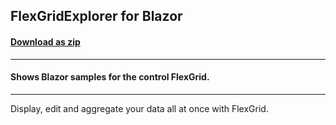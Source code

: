 ## FlexGridExplorer for Blazor
#### [Download as zip](https://grapecity.github.io/DownGit/#/home?url=https://github.com/GrapeCity/ComponentOne-Blazor-Samples/tree/master/NET_9/Grid/FlexGridExplorer.Server)
____
#### Shows Blazor samples for the control FlexGrid.
____
Display, edit and aggregate your data all at once with FlexGrid.
